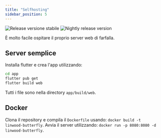 ```yaml
---
title: "Selfhosting"
sidebar_position: 5
---
```


![Release versione stabile](https://img.shields.io/badge/dynamic/yaml?color=c4840d&label=Stable&query=%24.version&url=https%3A%2F%2Fraw.githubusercontent.com%2FLinwoodCloud%2Fbutterfly%2Fstable%2Fapp%2Fpubspec.yaml&style=for-the-badge) ![Nightly release version](https://img.shields.io/badge/dynamic/yaml?color=f7d28c&label=Nightly&query=%24.version&url=https%3A%2F%2Fraw.githubusercontent.com%2FLinwoodCloud%2Fbutterfly%2Fnightly%2Fapp%2Fpubspec.yaml&style=for-the-badge)

È molto facile ospitare il proprio server web di farfalla.

## Server semplice

Installa flutter e crea l'app utilizzando:

```bash
cd app
flutter pub get
flutter build web
```

Tutti i file sono nella directory `app/build/web`.

## Docker

Clona il repository e compila il `Dockerfile` usando: `docker build -t linwood-butterfly`. Avvia il server utilizzando: `docker run -p 8080:8080 -d linwood-butterfly`.


